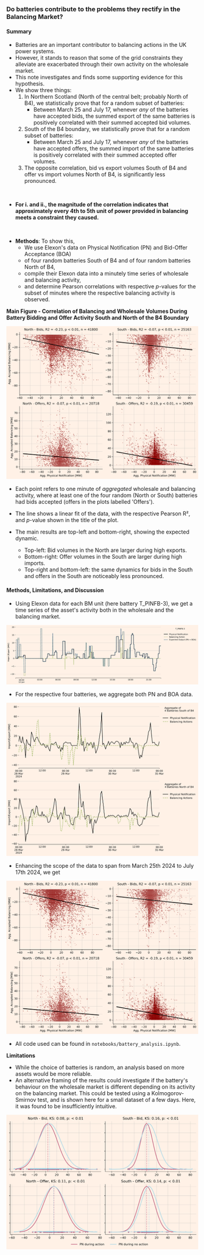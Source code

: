 ### Do batteries contribute to the problems they rectify in the Balancing Market?

#### Summary

* Batteries are an important contributor to balancing actions in the UK power systems.
* However, it stands to reason that some of the grid constraints they alleviate are exacerbated through their own activity on the wholesale market.
* This note investigates and finds some supporting evidence for this hypothesis.
* We show three things:
    1. In Northern Scotland (North of the central belt; probably North of B4), we statistically prove that for a random subset of batteries:
        - Between March 25 and July 17, whenever _any_ of the batteries have accepted bids, the summed export of the same batteries is positively correlated with their summed accepted bid volumes. 
    2. South of the B4 boundary, we statistically prove that for a random subset of batteries:
        - Between March 25 and July 17, whenever _any_ of the batteries have accepted offers, the summed import of the same batteries is positively correlated with their summed accepted offer volumes. 
    3. The opposite correlation, bid vs export volumes South of B4 and offer vs import volumes North of B4, is significantly less pronounced.

<br>

* **For i. and ii., the magnitude of the correlation indicates that approximately every 4th to 5th unit of power provided in balancing meets a constraint they caused.**

<br>

* **Methods**: To show this, 
    * We use Elexon's data on Physical Notification (PN) and Bid-Offer Acceptance (BOA)  
    * of four random batteries South of B4 and of four random batteries North of B4, 
    * compile their Elexon data into a minutely time series of wholesale and balancing activity,
    * and determine Pearson correlations with respective _p_-values for the subset of minutes where the respective balancing activity is observed.

**Main Figure - Correlation of Balancing and Wholesale Volumes During Battery Bidding and Offer Activity South and North of the B4 Boundary**

![Half hourly PN and BOA](imgs/pearson_correlation_main.png)

* Each point refers to one minute of _aggregated_ wholesale and balancing activity, where at least one of the four random (North or South) batteries had bids accepted (offers in the plots labelled 'Offers').

* The line shows a linear fit of the data, with the respective Pearson R², and _p_-value shown in the title of the plot.

* The main results are top-left and bottom-right, showing the expected dynamic.
    * Top-left: Bid volumes in the North are larger during high exports.
    * Bottom-right: Offer volumes in the South are larger during high imports.
    * Top-right and bottom-left: the same dynamics for bids in the South and offers in the South are noticeably less pronounced.

#### Methods, Limitations, and Discussion

* Using Elexon data for each BM unit (here battery T_PINFB-3), we get a time series of the asset's activity both in the wholesale and the balancing market.

![Half hourly PN and BOA](imgs/minute_PN__BOA_T_PINFB-3.png)

* For the respective four batteries, we aggregate both PN and BOA data.

![Half hourly agg PN and BOA](imgs/aggregate_PN_BOA.png)

* Enhancing the scope of the data to span from March 25th 2024 to July 17th 2024, we get

![Half hourly PN and BOA](imgs/pearson_correlation_main.png)

* All code used can be found in `notebooks/battery_analysis.ipynb`.

**Limitations** 
* While the choice of batteries is random, an analysis based on more assets would be more reliable.
* An alternative framing of the results could investigate if the battery's behaviour on the wholesale market is different depending on its activity on the balancing market. This could be tested using a Kolmogorov-Smirnov test, and is shown here for a small dataset of a few days. Here, it was found to be insufficiently intuitive.

![Half hourly PN and BOA](imgs/PN_distribution.png)
